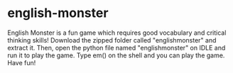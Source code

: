 # english-monster
English Monster is a fun game which requires good vocabulary and critical thinking skills! Download the zipped folder called "englishmonster" and extract it. Then, open the python file named "englishmonster" on IDLE and run it to play the game. Type em() on the shell and you can play the game. Have fun!
